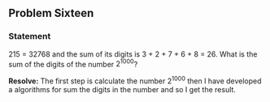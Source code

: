 ## Problem Sixteen

### Statement
215 = 32768 and the sum of its digits is 3 + 2 + 7 + 6 + 8 = 26.
What is the sum of the digits of the number $2^{1000}$?

**Resolve:**
The first step is calculate the number $2^{1000}$ then I have developed a algorithms for sum the digits in the number and so I get the result.
